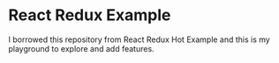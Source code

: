 # React Redux Example

I borrowed this repository from React Redux Hot Example and this is my playground to explore and add features.
